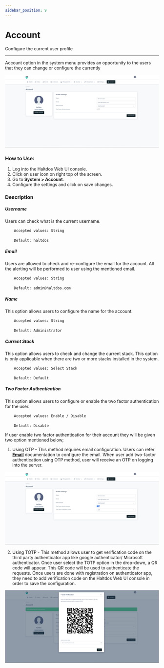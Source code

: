```yaml
---
sidebar_position: 9
---
```


# Account

Configure the current user profile

---

Account option in the system menu provides an opportunity to the users that they can change or configure the currently 


![Account](/img/platform/v8/docs/account.png)

### How to Use:
1. Log into the Haltdos Web UI console.
2. Click on user icon on right top of the screen.
3. Go to **System > Account**.
4. Configure the settings and click on save changes.

### Description

##### **Username**
Users can check what is the current username.

```
    Accepted values: String

    Default: haltdos 
```


##### **Email**
Users are allowed to check and re-configure the email for the account. All the alerting will be performed to user using the mentioned email.

```
    Accepted values: String

    Default: admin@haltdos.com 
```


##### **Name**
This option allows users to configure the name for the account.

```
    Accepted values: String

    Default: Administrator 
```


##### **Current Stack**
This option allows users to check and change the current stack. This option is only applicable when there are two or more stacks installed in the system.

```
    Accepted values: Select Stack

    Default: Default 
```


##### **Two Factor Authentication**
This option allows users to configure or enable the two factor authentication for the user. 

```
    Accepted values: Enable / Disable

    Default: Disable 
```


If user enable two factor authentication for their account they will be given two option mentioned below;

1. Using OTP - This method requires email configuration. Users can refer [**Email**](/enterprise/platform/system/integrations/email) documentation to configure the email. When user add two-factor authentication using OTP method, user will receive an OTP on logging into the server.

![OTP](/img/platform/v8/docs/otp.png)

2. Using TOTP - This method allows user to get verification code on the third party authenticator app like google authenticator/ Microsoft authenticator. Once user select the TOTP option in the drop-down, a QR code will appear. This QR code will be used to authenticate the requests. Once users are done with registration on authenticator app, they need to add verification code on the Haltdos Web UI console in order to save the configuration.

![TOTP](/img/platform/v8/docs/acctQr.png)
